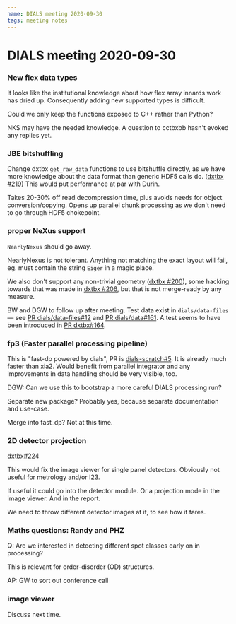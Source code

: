 ```yaml
---
name: DIALS meeting 2020-09-30
tags: meeting notes
---
```


# DIALS meeting 2020-09-30

### New flex data types

It looks like the institutional knowledge about how flex array innards work has dried up. Consequently adding new supported types is difficult.

Could we only keep the functions exposed to C++ rather than Python?

NKS may have the needed knowledge. A question to cctbxbb hasn't evoked any replies yet.

### JBE bitshuffling

Change dxtbx `get_raw_data` functions to use bitshuffle directly, as we have more knowledge about the data format than generic HDF5 calls do. ([dxtbx #219](https://github.com/cctbx/dxtbx/issues/219))
This would put performance at par with Durin.

Takes 20-30% off read decompression time, plus avoids needs for object conversion/copying. Opens up parallel chunk processing as we don't need to go through HDF5 chokepoint.

### proper NeXus support

`NearlyNexus` should go away.

NearlyNexus is not tolerant. Anything not matching the exact layout will fail, eg. must contain the string `Eiger` in a magic place.

We also don't support any non-trivial geometry ([dxtbx #200](https://github.com/cctbx/dxtbx/issues/200)), some hacking towards that was made in [dxtbx #206](https://github.com/cctbx/dxtbx/pull/206), but that is not merge-ready by any measure.


BW and DGW to follow up after meeting.  Test data exist in `dials/data-files` —  see [PR dials/data-files#12](https://github.com/dials/data-files/pull/12) and [PR dials/data#161](https://github.com/dials/data/pull/161).  A test seems to have been introduced in [PR dxtbx#164](https://github.com/cctbx/dxtbx/pull/164).


### fp3 (Faster parallel processing pipeline)

This is "fast-dp powered by dials", PR is [dials-scratch#5](https://github.com/dials/dials_scratch/pull/5).
It is already much faster than xia2. Would benefit from parallel integrator and any improvements in data handling should be very visible, too.

DGW: Can we use this to bootstrap a more careful DIALS processing run?

Separate new package? Probably yes, because separate documentation and use-case.

Merge into fast_dp? Not at this time.

### 2D detector projection

[dxtbx#224](https://github.com/cctbx/dxtbx/pull/224)

This would fix the image viewer for single panel detectors. Obviously not useful for metrology and/or I23.

If useful it could go into the detector module. Or a projection mode in the image viewer. And in the report.

We need to throw different detector images at it, to see how it fares.

### Maths questions: Randy and PHZ

Q: Are we interested in detecting different spot classes early on in processing?

This is relevant for order-disorder (OD) structures.

AP: GW to sort out conference call

### image viewer

Discuss next time.